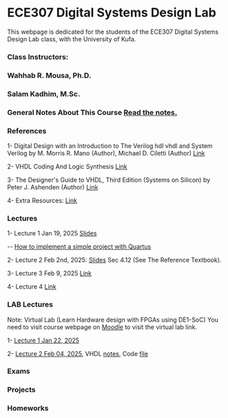 # ECE307 Digital Systems Design Lab

This webpage is dedicated for the students of the ECE307 Digital Systems Design Lab class, with the University of Kufa.

### Class Instructors: 
### Wahhab R. Mousa, Ph.D.
### Salam Kadhim, M.Sc.

### General Notes About This Course [Read the notes.](https://github.com/myreadings1/ECE307/blob/main/General_Notes.md)


### References

1- Digital Design with an Introduction to The Verilog hdl vhdl and System Verilog by M. Morris R. Mano (Author), Michael D. Ciletti (Author)  [Link](https://drive.google.com/file/d/1SPY81cQZhXOsGN09_fuG15QfuJIaw2fg/view?usp=sharing) 

2- VHDL Coding And Logic Synthesis [Link](https://drive.google.com/file/d/1WG-vi4pcUCY9YB8IVhpIj1SlwiwiexEo/view?usp=drivesdk)

3- The Designer's Guide to VHDL, Third Edition (Systems on Silicon) by Peter J. Ashenden (Author)
[Link](https://drive.google.com/file/d/1a_RjoF3yabyzO4bksdhGoVfHmQz6OFvj/view?usp=sharing)

4- Extra Resources: [Link](https://drive.google.com/drive/folders/1rPf9xPuVfFsPdeWmAiKzSUmLtn-UsAuR?usp=drive_link)


### Lectures
1- Lecture 1 Jan 19, 2025 [Slides](https://github.com/myreadings1/ECE307/blob/main/Lec1-%20Intro.pptx-2.pdf)

-- [How to implement a simple project with Quartus](https://drive.google.com/file/d/1O9OtenPpXRIdyCS_XACpUj2nbScvsJL0/view?usp=drive_link)


2- Lecture 2 Feb 2nd, 2025: [Slides](https://github.com/myreadings1/ECE307/blob/main/Lec2-%20FPGA.pptx.pdf)
Sec 4.12 (See The Reference Textbook).

3- Lecture 3 Feb 9, 2025 [Link](https://drive.google.com/file/d/11fu13oChZ2wsF240I4_sszNLO6vm8aTL/view?usp=sharing)

4- Lecture 4 [Link](https://drive.google.com/file/d/1MGl8jk2hgxUkxoEYZRkoNX3R6LYzuiMB/view?usp=sharing)

### LAB Lectures
Note: Virtual Lab (Learn Hardware design with FPGAs using DE1-SoC)
You need to visit course webpage on [Moodle](https://elearning7.uokufa.edu.iq/eng/course/view.php?id=3562) to visit the virtual lab link.


1- [Lecture 1 Jan 22, 2025](https://github.com/myreadings1/ECE307/blob/main/Quartus_Prime_Introduction.pdf)

2- [Lecture 2 Feb 04, 2025](https://github.com/myreadings1/ECE307/blob/main/Lec2_Lab_%20part%202.pdf), VHDL [notes](https://github.com/myreadings1/ECE307/blob/main/Lec2_Lab_Exc1_vhdl.pdf), Code [file](https://github.com/myreadings1/ECE307/blob/main/Lec2_Lab_Part%203%20vhdl)


### Exams


### Projects


### Homeworks
